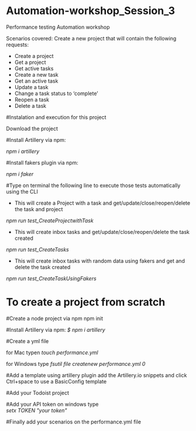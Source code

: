 # Automation-workshop_Session_3
Performance testing Automation workshop

Scenarios covered: Create a new project that will contain the following requests:

- Create a project
- Get a project
- Get active tasks
- Create a new task
- Get an active task
- Update a task
- Change a task status to ‘complete’
- Reopen a task
- Delete a task

#Instalation and execution for this project 

Download the project 

#Install Artillery via npm:

*npm i artillery*

#Install fakers plugin via npm:

*npm i faker*

#Type on terminal the following line to execute those tests automatically using the CLI

- This will create a Project with a task and get/update/close/reopen/delete the task and project

*npm run test_CreateProjectwithTask* 

- This will create inbox tasks and get/update/close/reopen/delete the task created

*npm run test_CreateTasks*

- This will create inbox tasks with random data using fakers and get and delete the task created

*npm run test_CreateTaskUsingFakers*

# To create a project from scratch 
#Create a node project via npm
npm init 

#Install Artillery via npm:
*$ npm i artillery*

#Create a yml file

for Mac typen *touch performance.yml*

for Windows type *fsutil file createnew performance.yml 0*

#Add a template using artillery plugin
add the Artillery.io snippets and click Ctrl+space to use a BasicConfig template

#Add your Todoist project

#Add your API token on windows type  
*setx TOKEN "your token"*

#Finally add your scenarios on the performance.yml file
  
